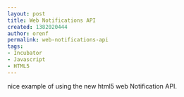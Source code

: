 ```yaml
---
layout: post
title: Web Notifications API
created: 1382020444
author: orenf
permalink: web-notifications-api
tags:
- Incubator
- Javascript
- HTML5
---
```

<p>nice example of using the new html5 web Notification API.</p>
